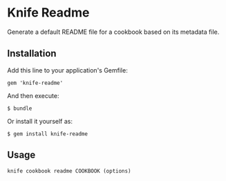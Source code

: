 # Knife Readme

Generate a default README file for a cookbook based on its metadata file.

## Installation

Add this line to your application's Gemfile:

    gem 'knife-readme'

And then execute:

    $ bundle

Or install it yourself as:

    $ gem install knife-readme

## Usage

`knife cookbook readme COOKBOOK (options)`
